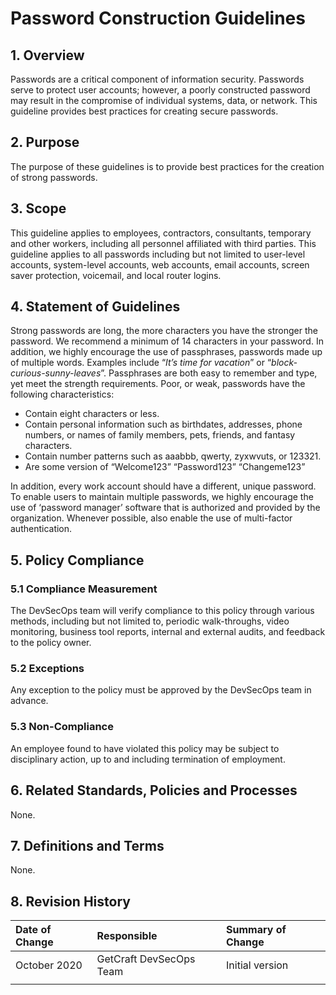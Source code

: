 # Password Construction Guidelines

## 1. Overview

Passwords are a critical component of information security. Passwords serve to protect user accounts; however, a poorly constructed password may result in the compromise of individual systems, data, or network. This guideline provides best practices for creating secure passwords.

## 2. Purpose

The purpose of these guidelines is to provide best practices for the creation of strong passwords.

## 3. Scope

This guideline applies to employees, contractors, consultants, temporary and other workers, including all personnel affiliated with third parties. This guideline applies to all passwords including but not limited to user-level accounts, system-level accounts, web accounts, email accounts, screen saver protection, voicemail, and local router logins.

## 4. Statement of Guidelines

Strong passwords are long, the more characters you have the stronger the password. We recommend a minimum of 14 characters in your password. In addition, we highly encourage the use of passphrases, passwords made up of multiple words. Examples include “_It’s time for vacation_” or “_block-curious-sunny-leaves_”. Passphrases are both easy to remember and type, yet meet the strength requirements. Poor, or weak, passwords have the following characteristics:

* Contain eight characters or less.
* Contain personal information such as birthdates, addresses, phone numbers, or names of family members, pets, friends, and fantasy characters.
* Contain number patterns such as aaabbb, qwerty, zyxwvuts, or 123321.
* Are some version of “Welcome123” “Password123” “Changeme123”

In addition, every work account should have a different, unique password. To enable users to maintain multiple passwords, we highly encourage the use of ‘password manager’ software that is authorized and provided by the organization. Whenever possible, also enable the use of multi-factor authentication.

## 5. Policy Compliance

### 5.1 Compliance Measurement

The DevSecOps team will verify compliance to this policy through various methods, including but not limited to, periodic walk-throughs, video monitoring, business tool reports, internal and external audits, and feedback to the policy owner.

### 5.2 Exceptions

Any exception to the policy must be approved by the DevSecOps team in advance.

### 5.3 Non-Compliance

An employee found to have violated this policy may be subject to disciplinary action, up to and including termination of employment.

## 6. Related Standards, Policies and Processes

None.

## 7. Definitions and Terms

None.

## 8. Revision History

| **Date of Change** | **Responsible** | **Summary of Change** |
| :--- | :--- | :--- |
| October 2020 | GetCraft DevSecOps Team | Initial version |
|  |  |  |

